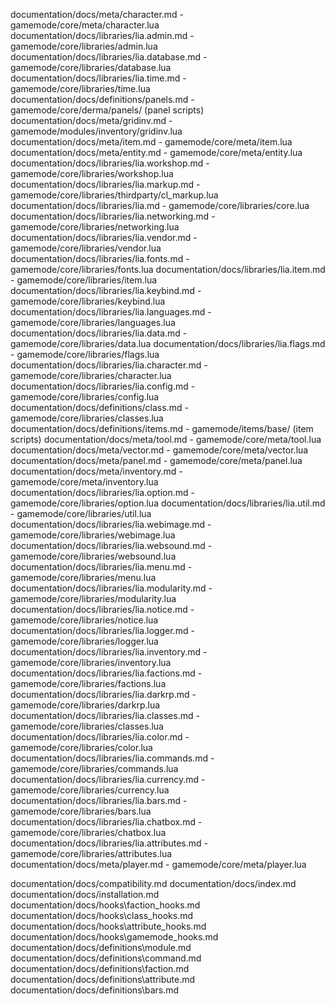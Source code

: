 


documentation/docs/meta/character.md - gamemode/core/meta/character.lua
documentation/docs/libraries/lia.admin.md - gamemode/core/libraries/admin.lua
documentation/docs/libraries/lia.database.md - gamemode/core/libraries/database.lua
documentation/docs/libraries/lia.time.md - gamemode/core/libraries/time.lua
documentation/docs/definitions/panels.md - gamemode/core/derma/panels/ (panel scripts)
documentation/docs/meta/gridinv.md - gamemode/modules/inventory/gridinv.lua
documentation/docs/meta/item.md - gamemode/core/meta/item.lua
documentation/docs/meta/entity.md - gamemode/core/meta/entity.lua
documentation/docs/libraries/lia.workshop.md - gamemode/core/libraries/workshop.lua
documentation/docs/libraries/lia.markup.md - gamemode/core/libraries/thirdparty/cl_markup.lua
documentation/docs/libraries/lia.md - gamemode/core/libraries/core.lua
documentation/docs/libraries/lia.networking.md - gamemode/core/libraries/networking.lua
documentation/docs/libraries/lia.vendor.md - gamemode/core/libraries/vendor.lua
documentation/docs/libraries/lia.fonts.md - gamemode/core/libraries/fonts.lua
documentation/docs/libraries/lia.item.md - gamemode/core/libraries/item.lua
documentation/docs/libraries/lia.keybind.md - gamemode/core/libraries/keybind.lua
documentation/docs/libraries/lia.languages.md - gamemode/core/libraries/languages.lua
documentation/docs/libraries/lia.data.md - gamemode/core/libraries/data.lua
documentation/docs/libraries/lia.flags.md - gamemode/core/libraries/flags.lua
documentation/docs/libraries/lia.character.md - gamemode/core/libraries/character.lua
documentation/docs/libraries/lia.config.md - gamemode/core/libraries/config.lua
documentation/docs/definitions/class.md - gamemode/core/libraries/classes.lua
documentation/docs/definitions/items.md - gamemode/items/base/ (item scripts)
documentation/docs/meta/tool.md - gamemode/core/meta/tool.lua
documentation/docs/meta/vector.md - gamemode/core/meta/vector.lua
documentation/docs/meta/panel.md - gamemode/core/meta/panel.lua
documentation/docs/meta/inventory.md - gamemode/core/meta/inventory.lua
documentation/docs/libraries/lia.option.md - gamemode/core/libraries/option.lua
documentation/docs/libraries/lia.util.md - gamemode/core/libraries/util.lua
documentation/docs/libraries/lia.webimage.md - gamemode/core/libraries/webimage.lua
documentation/docs/libraries/lia.websound.md - gamemode/core/libraries/websound.lua
documentation/docs/libraries/lia.menu.md - gamemode/core/libraries/menu.lua
documentation/docs/libraries/lia.modularity.md - gamemode/core/libraries/modularity.lua
documentation/docs/libraries/lia.notice.md - gamemode/core/libraries/notice.lua
documentation/docs/libraries/lia.logger.md - gamemode/core/libraries/logger.lua
documentation/docs/libraries/lia.inventory.md - gamemode/core/libraries/inventory.lua
documentation/docs/libraries/lia.factions.md - gamemode/core/libraries/factions.lua
documentation/docs/libraries/lia.darkrp.md - gamemode/core/libraries/darkrp.lua
documentation/docs/libraries/lia.classes.md - gamemode/core/libraries/classes.lua
documentation/docs/libraries/lia.color.md - gamemode/core/libraries/color.lua
documentation/docs/libraries/lia.commands.md - gamemode/core/libraries/commands.lua
documentation/docs/libraries/lia.currency.md - gamemode/core/libraries/currency.lua
documentation/docs/libraries/lia.bars.md - gamemode/core/libraries/bars.lua
documentation/docs/libraries/lia.chatbox.md - gamemode/core/libraries/chatbox.lua
documentation/docs/libraries/lia.attributes.md - gamemode/core/libraries/attributes.lua
documentation/docs/meta/player.md - gamemode/core/meta/player.lua

documentation/docs/compatibility.md
documentation/docs/index.md
documentation/docs/installation.md
documentation/docs/hooks\faction_hooks.md
documentation/docs/hooks\class_hooks.md
documentation/docs/hooks\attribute_hooks.md
documentation/docs/hooks\gamemode_hooks.md
documentation/docs/definitions\module.md
documentation/docs/definitions\command.md
documentation/docs/definitions\faction.md
documentation/docs/definitions\attribute.md
documentation/docs/definitions\bars.md